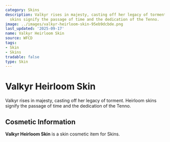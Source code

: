 ```yaml
---
category: Skins
description: Valkyr rises in majesty, casting off her legacy of torment. Heirloom
  skins signify the passage of time and the dedication of the Tenno.
image: ../images/valkyr-heirloom-skin-95eb9dcbde.png
last_updated: '2025-09-17'
name: Valkyr Heirloom Skin
source: WFCD
tags:
- Skin
- Skins
tradable: false
type: Skin
---
```


# Valkyr Heirloom Skin

Valkyr rises in majesty, casting off her legacy of torment. Heirloom skins signify the passage of time and the dedication of the Tenno.

## Cosmetic Information

**Valkyr Heirloom Skin** is a skin cosmetic item for Skins.

